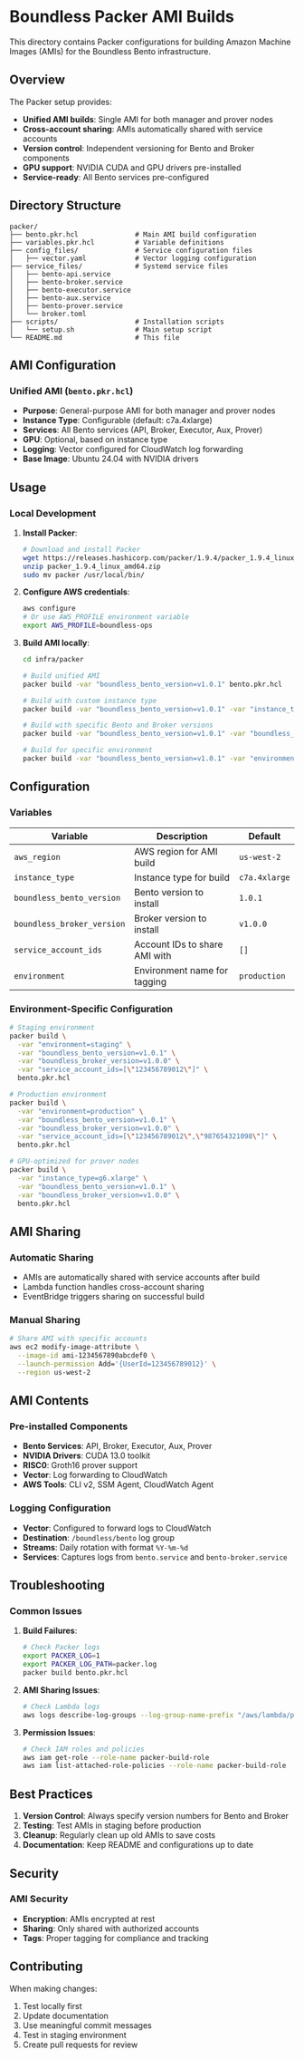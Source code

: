 # Boundless Packer AMI Builds

This directory contains Packer configurations for building Amazon Machine Images (AMIs) for the Boundless Bento infrastructure.

## Overview

The Packer setup provides:

- **Unified AMI builds**: Single AMI for both manager and prover nodes
- **Cross-account sharing**: AMIs automatically shared with service accounts
- **Version control**: Independent versioning for Bento and Broker components
- **GPU support**: NVIDIA CUDA and GPU drivers pre-installed
- **Service-ready**: All Bento services pre-configured

## Directory Structure

```
packer/
├── bento.pkr.hcl              # Main AMI build configuration
├── variables.pkr.hcl          # Variable definitions
├── config_files/              # Service configuration files
│   ├── vector.yaml            # Vector logging configuration
├── service_files/             # Systemd service files
│   ├── bento-api.service
│   ├── bento-broker.service
│   ├── bento-executor.service
│   ├── bento-aux.service
│   ├── bento-prover.service
│   └── broker.toml
├── scripts/                   # Installation scripts
│   └── setup.sh               # Main setup script
└── README.md                  # This file
```

## AMI Configuration

### **Unified AMI** (`bento.pkr.hcl`)

- **Purpose**: General-purpose AMI for both manager and prover nodes
- **Instance Type**: Configurable (default: c7a.4xlarge)
- **Services**: All Bento services (API, Broker, Executor, Aux, Prover)
- **GPU**: Optional, based on instance type
- **Logging**: Vector configured for CloudWatch log forwarding
- **Base Image**: Ubuntu 24.04 with NVIDIA drivers

## Usage

### **Local Development**

1. **Install Packer**:
   ```bash
   # Download and install Packer
   wget https://releases.hashicorp.com/packer/1.9.4/packer_1.9.4_linux_amd64.zip
   unzip packer_1.9.4_linux_amd64.zip
   sudo mv packer /usr/local/bin/
   ```

2. **Configure AWS credentials**:
   ```bash
   aws configure
   # Or use AWS_PROFILE environment variable
   export AWS_PROFILE=boundless-ops
   ```

3. **Build AMI locally**:
   ```bash
   cd infra/packer

   # Build unified AMI
   packer build -var "boundless_bento_version=v1.0.1" bento.pkr.hcl

   # Build with custom instance type
   packer build -var "boundless_bento_version=v1.0.1" -var "instance_type=g6.xlarge" bento.pkr.hcl

   # Build with specific Bento and Broker versions
   packer build -var "boundless_bento_version=v1.0.1" -var "boundless_broker_version=v1.0.0" bento.pkr.hcl

   # Build for specific environment
   packer build -var "boundless_bento_version=v1.0.1" -var "environment=staging" bento.pkr.hcl
   ```

## Configuration

### **Variables**

| Variable                   | Description                   | Default       |
| -------------------------- | ----------------------------- | ------------- |
| `aws_region`               | AWS region for AMI build      | `us-west-2`   |
| `instance_type`            | Instance type for build       | `c7a.4xlarge` |
| `boundless_bento_version`  | Bento version to install      | `1.0.1`       |
| `boundless_broker_version` | Broker version to install     | `v1.0.0`      |
| `service_account_ids`      | Account IDs to share AMI with | `[]`          |
| `environment`              | Environment name for tagging  | `production`  |

### **Environment-Specific Configuration**

```bash
# Staging environment
packer build \
  -var "environment=staging" \
  -var "boundless_bento_version=v1.0.1" \
  -var "boundless_broker_version=v1.0.0" \
  -var "service_account_ids=[\"123456789012\"]" \
  bento.pkr.hcl

# Production environment
packer build \
  -var "environment=production" \
  -var "boundless_bento_version=v1.0.1" \
  -var "boundless_broker_version=v1.0.0" \
  -var "service_account_ids=[\"123456789012\",\"987654321098\"]" \
  bento.pkr.hcl

# GPU-optimized for prover nodes
packer build \
  -var "instance_type=g6.xlarge" \
  -var "boundless_bento_version=v1.0.1" \
  -var "boundless_broker_version=v1.0.0" \
  bento.pkr.hcl
```

## AMI Sharing

### **Automatic Sharing**

- AMIs are automatically shared with service accounts after build
- Lambda function handles cross-account sharing
- EventBridge triggers sharing on successful build

### **Manual Sharing**

```bash
# Share AMI with specific accounts
aws ec2 modify-image-attribute \
  --image-id ami-1234567890abcdef0 \
  --launch-permission Add='{UserId=123456789012}' \
  --region us-west-2
```

## AMI Contents

### **Pre-installed Components**

- **Bento Services**: API, Broker, Executor, Aux, Prover
- **NVIDIA Drivers**: CUDA 13.0 toolkit
- **RISC0**: Groth16 prover support
- **Vector**: Log forwarding to CloudWatch
- **AWS Tools**: CLI v2, SSM Agent, CloudWatch Agent

### **Logging Configuration**

- **Vector**: Configured to forward logs to CloudWatch
- **Destination**: `/boundless/bento` log group
- **Streams**: Daily rotation with format `%Y-%m-%d`
- **Services**: Captures logs from `bento.service` and `bento-broker.service`

## Troubleshooting

### **Common Issues**

1. **Build Failures**:
   ```bash
   # Check Packer logs
   export PACKER_LOG=1
   export PACKER_LOG_PATH=packer.log
   packer build bento.pkr.hcl
   ```

2. **AMI Sharing Issues**:
   ```bash
   # Check Lambda logs
   aws logs describe-log-groups --log-group-name-prefix "/aws/lambda/packer-ami-sharing"
   ```

3. **Permission Issues**:
   ```bash
   # Check IAM roles and policies
   aws iam get-role --role-name packer-build-role
   aws iam list-attached-role-policies --role-name packer-build-role
   ```

## Best Practices

1. **Version Control**: Always specify version numbers for Bento and Broker
2. **Testing**: Test AMIs in staging before production
3. **Cleanup**: Regularly clean up old AMIs to save costs
4. **Documentation**: Keep README and configurations up to date

## Security

### **AMI Security**

- **Encryption**: AMIs encrypted at rest
- **Sharing**: Only shared with authorized accounts
- **Tags**: Proper tagging for compliance and tracking

## Contributing

When making changes:

1. Test locally first
2. Update documentation
3. Use meaningful commit messages
4. Test in staging environment
5. Create pull requests for review
